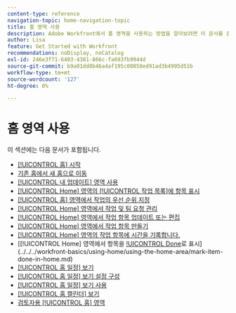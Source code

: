 ```yaml
---
content-type: reference
navigation-topic: home-navigation-topic
title: 홈 영역 사용
description: Adobe Workfront에서 홈 영역을 사용하는 방법을 알아보려면 이 문서를 검토하십시오.
author: Lisa
feature: Get Started with Workfront
recommendations: noDisplay, noCatalog
exl-id: 246e3f71-6403-4381-866c-fa693fb9944d
source-git-commit: b9a01dd8b46a4af195c00858ed91ad3b4995d51b
workflow-type: tm+mt
source-wordcount: '127'
ht-degree: 0%

---
```


# 홈 영역 사용

이 섹션에는 다음 문서가 포함됩니다.

* [[!UICONTROL 홈] 시작](../../../workfront-basics/using-home/using-the-home-area/get-started-with-home.md)
* [기존 홈에서 새 홈으로 이동](/help/quicksilver/workfront-basics/using-home/new-home/move-to-new-home.md)
* [[!UICONTROL 내 업데이트] 영역 사용](../../../workfront-basics/using-home/using-the-home-area/my-updates-area.md)
* [[!UICONTROL Home] 영역의 [!UICONTROL 작업 목록]에 항목 표시](../../../workfront-basics/using-home/using-the-home-area/display-items-in-home-work-list.md)
* [[!UICONTROL 홈] 영역에서 작업의 우선 순위 지정](../../../workfront-basics/using-home/using-the-home-area/prioritize-work-in-home.md)
* [[!UICONTROL Home] 영역에서 작업 및 팀 요청 관리](../../../workfront-basics/using-home/using-the-home-area/manage-work-and-team-requests-home.md)
* [[!UICONTROL Home] 영역에서 작업 항목 업데이트 또는 편집](../../../workfront-basics/using-home/using-the-home-area/update-and-edit-work-item-home.md)
* [[!UICONTROL Home] 영역에서 작업 항목 만들기](../../../workfront-basics/using-home/using-the-home-area/create-work-items-in-home.md)
* [[!UICONTROL Home] 영역의 작업 항목에 시간을 기록합니다.](../../../workfront-basics/using-home/using-the-home-area/log-time-on-work-item-in-home.md)
* [[!UICONTROL Home] 영역에서 항목을 [!UICONTROL Done](으)로 표시](../../../workfront-basics/using-home/using-the-home-area/mark-item-done-in-home.md)
* [[!UICONTROL 홈 일정] 보기](../../../workfront-basics/using-home/using-the-home-area/home-calendar-view.md)
* [[!UICONTROL 홈 일정] 보기 설정 구성](../../../workfront-basics/using-home/using-the-home-area/configure-home-calendar-view.md)
* [[!UICONTROL 홈 일정] 보기 사용](../../../workfront-basics/using-home/using-the-home-area/use-home-calendar-view.md)
* [[!UICONTROL 홈 캘린더] 보기](../../../workfront-basics/using-home/using-the-home-area/view-home-calendar.md)
* [검토자용 [!UICONTROL 홈] 영역](../../../workfront-basics/using-home/using-the-home-area/home-for-reviewers.md)
